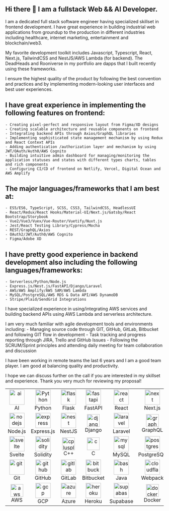 ## Hi there 🙌 I am a fullstack Web && AI Developer.
I am a dedicated full stack software engineer having specialized skillset in frontend development.
I have great experience in building industrial web applications from groundup to the production in different industries including healthcare, internet marketing, entertainment and blockchain/web3.

My favorite development toolkit includes Javascript, Typescript, React, Next.js, TailwindCSS and NestJS/AWS Lambda (for backend). The DeadHeads and Rooniverse in my portfolio are dapps that I built recently using these frameworks.

I ensure the highest quality of the product by following the best convention and practices and by implementing modern-looking user interfaces and best user experiences.

## I have great experience in implementing the following features on frontend:
    - Creating pixel-perfect and responsive layout from Figma/XD designs
    - Creating scalable architecture and reusable components on frontend
    - Integrating backend APIs through Axios/GraphQL libraries
    - Implementing sophisticated state management mechanism by using Redux and React Context APIs
    - Adding authentication /authorization layer and mechanism by using JWT/OAuth/Auth0/AWS Cognito
    - Building intuitive admin dashboard for managing/monitoring the application statuses and states with different types charts, tables and rich components
    - Configuring CI/CD of frontend on Netlify, Vercel, Digital Ocean and AWS Amplify

## The major languages/frameworks that I am best at:
    - ES5/ES6, TypeScript, SCSS, CSS3, TailwindCSS, HeadlessUI
    - React/Redux/React Hooks/Material-UI/Next.js/Gatsby/React Bootstrap/Storybook
    - Vue2/Vue3/Vuex/Vue-Router/Vuetify/Nuxt.js
    - Jest/React Testing Library/Cypress/Mocha
    - REST/GraphQL/Axios
    - OAuth2/JWT/Auth0/AWS Cognito
    - Figma/Adobe XD

## I have pretty good experience in backend development  also including the following languages/frameworks:
    - Serverless/Python/Node.js
    - Express.js/Nest.js/FastAPI/Django/Laravel
    - AWS/AWS Amplify/AWS SAM/AWS Lambda
    - MySQL/PostgreSQL/AWS RDS & Data API/AWS DynamoDB
    - Stripe/Plaid/SendGrid Integrations

I have specialized experience in using/integrating AWS services and building backend APIs using AWS Lambda and serverless architecture.

I am very much familiar with agile development tools and environments including:
    - Managing source code through GIT, GitHub, GitLab, Bitbucket and following GIT flow in development
    - Task tracking and progress reporting through JIRA, Trello and GitHub Issues
    - Following the SCRUM/Sprint principles and attending daily meeting for team collaboration and discussion

I have been working in remote teams the last 6 years and I am a good team player.
I am good at balancing quality and productivity.

I hope we can discuss further on the call if you are interested in my skillset and experience.
Thank you very much for reviewing my proposal!

<table align="center">
  <tr>
    <td align="center" width="96">
        <img src="https://skillicons.dev/icons?i=ai" width="48" height="48" alt="ai" />
      <br>AI
    </td>
    <td align="center" width="96">
        <img src="https://techstack-generator.vercel.app/python-icon.svg" width="48" height="48" alt="Python" />
      <br>Python
    </td>
    <td align="center" width="96">
        <img src="https://skillicons.dev/icons?i=flask" width="48" height="48" alt="flask" />
      <br>Flask
    </td>
    <td align="center" width="96">
            <img src="https://skillicons.dev/icons?i=fastapi" width="48" height="48" alt="fastapi" />
        <br>FastAPI
    </td>
    <td align="center"  width="96">
        <img src="https://techstack-generator.vercel.app/react-icon.svg" width="48" height="48" alt="react" />
      <br>React
    </td>
    <td align="center" width="96">
        <img src="https://skillicons.dev/icons?i=next" width="48" height="48" alt="next" />
      <br>Next.js
    </td>
    <td align="center" width="96">
        <img src="https://skillicons.dev/icons?i=vue" width="48" height="48" alt="vue" />
      <br>Vue
    </td>
    <td align="center" width="96">
        <img src="https://skillicons.dev/icons?i=nuxt" width="48" height="48" alt="nuxt" />
      <br>Nuxt.js
    </td>
    <td align="center" width="96">
        <img src="https://skillicons.dev/icons?i=angular" width="48" height="48" alt="angular" />
      <br>Angular
    </td>
  </tr>
  <tr>
    <td align="center"  width="96">
        <img src="https://skillicons.dev/icons?i=nodejs" width="48" height="48" alt="nodejs" />
      <br>Node.js
    </td>
    <td align="center" width="96">
        <img src="https://skillicons.dev/icons?i=express" width="48" height="48" alt="express" />
      <br>Express.js
    </td>
    <td align="center" width="96">
        <img src="https://skillicons.dev/icons?i=nest" width="48" height="48" alt="nest" />
      <br>NestJS
    </td>
    <td align="center" width="96">
          <a href="https://www.djangoproject.com/" target="_blank" rel="noreferrer"> <img src=".//assets//django.svg" alt="django" width="40" height="40"/> </a> 
      <br>Django
    </td>
    <td align="center" width="96">
        <img src="https://skillicons.dev/icons?i=laravel" width="48" height="48" alt="laravel" />
      <br>Laravel
    </td>
    <td align="center" width="96">
          <a href="https://graphql.org" target="_blank" rel="noreferrer"> <img src="./assets/graphql.svg" alt="graphql" width="40" height="40"/> </a> 
      <br>GraphQL
    </td>
    <td align="center" width="96">
        <img src="https://techstack-generator.vercel.app/sass-icon.svg" width="48" height="48" alt="sass" />
      <br>Sass
    </td>
    <td align="center" width="96">
        <img src="https://skillicons.dev/icons?i=bootstrap" width="48" height="48" alt="bootstrap" />
      <br>Bootstrap
    </td>
    <td align="center" width="96">
        <img src="https://skillicons.dev/icons?i=tailwind" width="48" height="48" alt="tailwind" />
      <br>Tailwind
    </td>
  </tr>
  <tr>
    <td align="center" width="96">
        <img src="https://skillicons.dev/icons?i=svelte" width="48" height="48" alt="svelte" />
      <br>Svelte
    </td>
    <td align="center"  width="96">
        <img src="https://skillicons.dev/icons?i=solidity" width="48" height="48" alt="solidity" />
      <br>Solidity
    </td>
    <td align="center" width="96">
          <a href="https://www.w3schools.com/cpp/" target="_blank" rel="noreferrer"> <img src="https://techstack-generator.vercel.app/cpp-icon.svg" alt="cplusplus" width="40" height="40"/> </a> 
      <br>C++
    </td>
    <td align="center" width="96">
          <a href="https://www.cprogramming.com/" target="_blank" rel="noreferrer"> <img src="./assets//c.gif" alt="c" width="40" height="40"/> </a> 
      <br>C
    </td>
    <td align="center"  width="96">
        <img src="https://techstack-generator.vercel.app/mysql-icon.svg" width="48" height="48" alt="mysql" />
      <br>MySQL
    </td>
    <td align="center" width="96">
        <img src="https://skillicons.dev/icons?i=postgres" width="48" height="48" alt="postgres" />
      <br>PostgreSQL
    </td>
    <td align="center" width="96">
        <img src="https://skillicons.dev/icons?i=mongodb" width="48" height="48" alt="mongodb" />
      <br>MongoDB
    </td>
    <td align="center" width="96">
        <img src="https://skillicons.dev/icons?i=redis" width="48" height="48" alt="redis" />
      <br>Redis
    </td>
    <td align="center" width="96">
        <img src="https://skillicons.dev/icons?i=dynamodb" width="48" height="48" alt="dynamodb" />
      <br>DynamoDB
    </td>
  </tr>  
  <tr>
    <td align="center" width="96">
        <img src="https://skillicons.dev/icons?i=git" width="48" height="48" alt="git" />
      <br>Git
    </td>
    <td align="center" width="96">
        <img src="https://techstack-generator.vercel.app/github-icon.svg" width="48" height="48" alt="github" />
      <br>GitHub
    </td>
    <td align="center" width="96">
        <img src="https://skillicons.dev/icons?i=gitlab" width="48" height="48" alt="gitlab" />
      <br>GitLab
    </td>
    <td align="center" width="96">
        <img src="https://skillicons.dev/icons?i=bitbucket" width="48" height="48" alt="bitbucket" />
      <br>Bitbucket
    </td>
    <td align="center" width="96">
        <img src="https://techstack-generator.vercel.app/java-icon.svg" width="48" height="48" alt="bash" />
      <br>Java
    </td>
    <td align="center" width="96">
        <img src="https://techstack-generator.vercel.app/webpack-icon.svg" width="48" height="48" alt="cloudflare" />
      <br>Webpack
    </td>
    <td align="center" width="96">
        <img src="https://techstack-generator.vercel.app/nginx-icon.svg" width="48" height="48" alt="nginx" />
      <br>Nginx
    </td>
    <td align="center" width="96">
        <img src="https://skillicons.dev/icons?i=vercel" width="48" height="48" alt="vercel" />
      <br>Vercel
    </td>
    <td align="center" width="96">
          <a href="https://www.figma.com/" target="_blank" rel="noreferrer"> <img src="./assets/figma.gif" alt="figma" width="40" height="40"/> </a> 
      <br>Figma
    </td>
  </tr>
  <tr>
    <td align="center"  width="96">
          <a href="https://aws.amazon.com" target="_blank" rel="noreferrer"> <img src="https://techstack-generator.vercel.app/aws-icon.svg" alt="aws" width="40" height="40"/> </a> 
      <br>AWS
    </td>
    <td align="center" width="96">
        <img src="https://skillicons.dev/icons?i=gcp" width="48" height="48" alt="gcp" />
      <br>GCP
    </td>
    <td align="center" width="96">
        <img src="https://skillicons.dev/icons?i=azure" width="48" height="48" alt="azure" />
      <br>Azure
    </td>
    <td align="center" width="96">
        <img src="https://skillicons.dev/icons?i=heroku" width="48" height="48" alt="heroku" />
      <br>Heroku
    </td>
    <td align="center" width="96">
        <img src="https://skillicons.dev/icons?i=supabase" width="48" height="48" alt="supabase" />
      <br>Supabase
    </td>
    <td align="center" width="96">
          <a href="https://www.docker.com/" target="_blank" rel="noreferrer"> <img src="./assets/docker.svg" alt="docker" width="40" height="40"/> </a> 
      <br>Docker
    </td>
    <td align="center" width="96">
        <img src="https://skillicons.dev/icons?i=jenkins" width="48" height="48" alt="jenkins" />
      <br>Jenkins
    </td>
    <td align="center" width="96">
        <img src="https://techstack-generator.vercel.app/kubernetes-icon.svg" width="48" height="48" alt="kubernetes" />
      <br>Kubernetes
    </td>
    <td align="center" width="96">
        <img src="https://skillicons.dev/icons?i=terraform" width="48" height="48" alt="terraform" />
      <br>Terraform
    </td>
  </tr>
</table>
